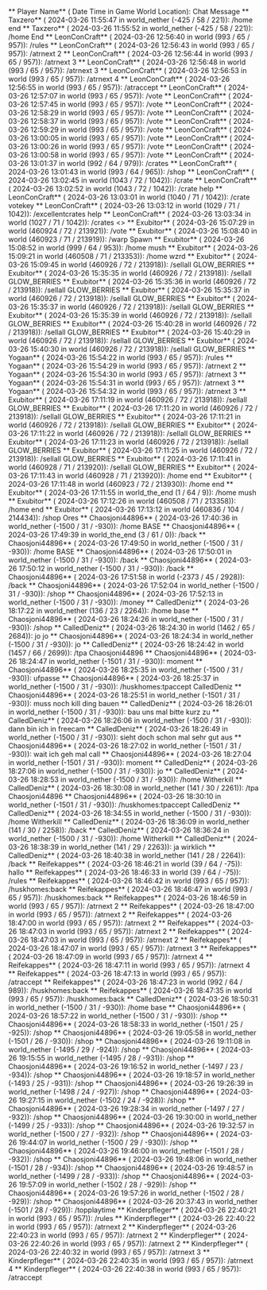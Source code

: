 ** Player Name** ( Date  Time in  Game World Location):  Chat Message
** Taxzero** ( 2024-03-26  11:55:47 in  world_nether (-425 / 58 / 221)): /home end
** Taxzero** ( 2024-03-26  11:55:52 in  world_nether (-425 / 58 / 221)): /home End
** LeonConCraft** ( 2024-03-26  12:56:40 in  world (993 / 65 / 957)): /rules
** LeonConCraft** ( 2024-03-26  12:56:43 in  world (993 / 65 / 957)): /atrnext 2
** LeonConCraft** ( 2024-03-26  12:56:44 in  world (993 / 65 / 957)): /atrnext 3
** LeonConCraft** ( 2024-03-26  12:56:48 in  world (993 / 65 / 957)): /atrnext 3
** LeonConCraft** ( 2024-03-26  12:56:53 in  world (993 / 65 / 957)): /atrnext 4
** LeonConCraft** ( 2024-03-26  12:56:55 in  world (993 / 65 / 957)): /atraccept
** LeonConCraft** ( 2024-03-26  12:57:07 in  world (993 / 65 / 957)): /vote
** LeonConCraft** ( 2024-03-26  12:57:45 in  world (993 / 65 / 957)): /vote
** LeonConCraft** ( 2024-03-26  12:58:29 in  world (993 / 65 / 957)): /vote
** LeonConCraft** ( 2024-03-26  12:58:37 in  world (993 / 65 / 957)): /vote
** LeonConCraft** ( 2024-03-26  12:59:29 in  world (993 / 65 / 957)): /vote
** LeonConCraft** ( 2024-03-26  13:00:05 in  world (993 / 65 / 957)): /vote
** LeonConCraft** ( 2024-03-26  13:00:26 in  world (993 / 65 / 957)): /vote
** LeonConCraft** ( 2024-03-26  13:00:58 in  world (993 / 65 / 957)): /vote
** LeonConCraft** ( 2024-03-26  13:01:37 in  world (992 / 64 / 979)): /crates
** LeonConCraft** ( 2024-03-26  13:01:43 in  world (993 / 64 / 965)): /shop
** LeonConCraft** ( 2024-03-26  13:02:45 in  world (1043 / 72 / 1042)): /crate
** LeonConCraft** ( 2024-03-26  13:02:52 in  world (1043 / 72 / 1042)): /crate help
** LeonConCraft** ( 2024-03-26  13:03:01 in  world (1040 / 71 / 1042)): /crate votekey
** LeonConCraft** ( 2024-03-26  13:03:12 in  world (1029 / 71 / 1042)): /excellentcrates help
** LeonConCraft** ( 2024-03-26  13:03:34 in  world (1027 / 71 / 1042)): /crates <>
** Exubitor** ( 2024-03-26  15:07:29 in  world (460924 / 72 / 213921)): /vote
** Exubitor** ( 2024-03-26  15:08:40 in  world (460923 / 71 / 213919)): /warp Spawn
** Exubitor** ( 2024-03-26  15:08:52 in  world (999 / 64 / 953)): /home mush
** Exubitor** ( 2024-03-26  15:09:21 in  world (460508 / 71 / 213353)): /home wzrd
** Exubitor** ( 2024-03-26  15:09:45 in  world (460926 / 72 / 213918)): /sellall GLOW_BERRIES
** Exubitor** ( 2024-03-26  15:35:35 in  world (460926 / 72 / 213918)): /sellall GLOW_BERRIES
** Exubitor** ( 2024-03-26  15:35:36 in  world (460926 / 72 / 213918)): /sellall GLOW_BERRIES
** Exubitor** ( 2024-03-26  15:35:37 in  world (460926 / 72 / 213918)): /sellall GLOW_BERRIES
** Exubitor** ( 2024-03-26  15:35:37 in  world (460926 / 72 / 213918)): /sellall GLOW_BERRIES
** Exubitor** ( 2024-03-26  15:35:39 in  world (460926 / 72 / 213918)): /sellall GLOW_BERRIES
** Exubitor** ( 2024-03-26  15:40:28 in  world (460926 / 72 / 213918)): /sellall GLOW_BERRIES
** Exubitor** ( 2024-03-26  15:40:29 in  world (460926 / 72 / 213918)): /sellall GLOW_BERRIES
** Exubitor** ( 2024-03-26  15:40:30 in  world (460926 / 72 / 213918)): /sellall GLOW_BERRIES
** Yogaan** ( 2024-03-26  15:54:22 in  world (993 / 65 / 957)): /rules
** Yogaan** ( 2024-03-26  15:54:29 in  world (993 / 65 / 957)): /atrnext 2
** Yogaan** ( 2024-03-26  15:54:30 in  world (993 / 65 / 957)): /atrnext 3
** Yogaan** ( 2024-03-26  15:54:31 in  world (993 / 65 / 957)): /atrnext 3
** Yogaan** ( 2024-03-26  15:54:32 in  world (993 / 65 / 957)): /atrnext 3
** Exubitor** ( 2024-03-26  17:11:19 in  world (460926 / 72 / 213918)): /sellall GLOW_BERRIES
** Exubitor** ( 2024-03-26  17:11:20 in  world (460926 / 72 / 213918)): /sellall GLOW_BERRIES
** Exubitor** ( 2024-03-26  17:11:21 in  world (460926 / 72 / 213918)): /sellall GLOW_BERRIES
** Exubitor** ( 2024-03-26  17:11:22 in  world (460926 / 72 / 213918)): /sellall GLOW_BERRIES
** Exubitor** ( 2024-03-26  17:11:23 in  world (460926 / 72 / 213918)): /sellall GLOW_BERRIES
** Exubitor** ( 2024-03-26  17:11:25 in  world (460926 / 72 / 213918)): /sellall GLOW_BERRIES
** Exubitor** ( 2024-03-26  17:11:41 in  world (460928 / 71 / 213920)): /sellall GLOW_BERRIES
** Exubitor** ( 2024-03-26  17:11:43 in  world (460928 / 71 / 213920)): /home end
** Exubitor** ( 2024-03-26  17:11:48 in  world (460923 / 72 / 213930)): /home end
** Exubitor** ( 2024-03-26  17:11:55 in  world_the_end (1 / 64 / 9)): /home mush
** Exubitor** ( 2024-03-26  17:12:26 in  world (460508 / 71 / 213358)): /home end
** Exubitor** ( 2024-03-26  17:13:12 in  world (460836 / 104 / 214434)): /shop Ores
** Chaosjoni44896** ( 2024-03-26  17:40:36 in  world_nether (-1500 / 31 / -930)): /home BASE
** Chaosjoni44896** ( 2024-03-26  17:49:39 in  world_the_end (3 / 61 / 0)): /back
** Chaosjoni44896** ( 2024-03-26  17:49:50 in  world_nether (-1500 / 31 / -930)): /home BASE
** Chaosjoni44896** ( 2024-03-26  17:50:01 in  world_nether (-1500 / 31 / -930)): /back
** Chaosjoni44896** ( 2024-03-26  17:50:12 in  world_nether (-1500 / 31 / -930)): /back
** Chaosjoni44896** ( 2024-03-26  17:51:58 in  world (-2373 / 45 / 2928)): /back
** Chaosjoni44896** ( 2024-03-26  17:52:04 in  world_nether (-1500 / 31 / -930)): /shop
** Chaosjoni44896** ( 2024-03-26  17:52:13 in  world_nether (-1500 / 31 / -930)): /money
** CalledDeniz** ( 2024-03-26  18:17:22 in  world_nether (136 / 23 / 2264)): /home base
** Chaosjoni44896** ( 2024-03-26  18:24:26 in  world_nether (-1500 / 31 / -930)): /shop
** CalledDeniz** ( 2024-03-26  18:24:30 in  world (1462 / 65 / 2684)): jo jo
** Chaosjoni44896** ( 2024-03-26  18:24:34 in  world_nether (-1500 / 31 / -930)): jo
** CalledDeniz** ( 2024-03-26  18:24:42 in  world (1457 / 66 / 2699)): /tpa Chaosjoni44896
** Chaosjoni44896** ( 2024-03-26  18:24:47 in  world_nether (-1501 / 31 / -930)): moment
** Chaosjoni44896** ( 2024-03-26  18:25:35 in  world_nether (-1500 / 31 / -930)): ufpasse
** Chaosjoni44896** ( 2024-03-26  18:25:37 in  world_nether (-1500 / 31 / -930)): /huskhomes:tpaccept CalledDeniz
** Chaosjoni44896** ( 2024-03-26  18:25:51 in  world_nether (-1501 / 31 / -930)): muss noch kill ding bauen
** CalledDeniz** ( 2024-03-26  18:26:01 in  world_nether (-1500 / 31 / -930)): bau uns mal bitte kurz zu
** CalledDeniz** ( 2024-03-26  18:26:06 in  world_nether (-1500 / 31 / -930)): dann bin ich in freecam
** CalledDeniz** ( 2024-03-26  18:26:49 in  world_nether (-1500 / 31 / -930)): sieht doch schon mal sehr gut aus
** Chaosjoni44896** ( 2024-03-26  18:27:02 in  world_nether (-1501 / 31 / -930)): wait ich geh mal call
** Chaosjoni44896** ( 2024-03-26  18:27:04 in  world_nether (-1501 / 31 / -930)): moment
** CalledDeniz** ( 2024-03-26  18:27:06 in  world_nether (-1500 / 31 / -930)): jo
** CalledDeniz** ( 2024-03-26  18:28:53 in  world_nether (-1500 / 31 / -930)): /home Witherkill
** CalledDeniz** ( 2024-03-26  18:30:08 in  world_nether (141 / 30 / 2261)): /tpa Chaosjoni44896
** Chaosjoni44896** ( 2024-03-26  18:30:10 in  world_nether (-1501 / 31 / -930)): /huskhomes:tpaccept CalledDeniz
** CalledDeniz** ( 2024-03-26  18:34:55 in  world_nether (-1500 / 31 / -930)): /home Witherkill
** CalledDeniz** ( 2024-03-26  18:36:09 in  world_nether (141 / 30 / 2258)): /back
** CalledDeniz** ( 2024-03-26  18:36:24 in  world_nether (-1500 / 31 / -930)): /home Witherkill
** CalledDeniz** ( 2024-03-26  18:38:39 in  world_nether (141 / 29 / 2263)): ja wirklich
** CalledDeniz** ( 2024-03-26  18:40:38 in  world_nether (141 / 28 / 2264)): /back
** Reifekappes** ( 2024-03-26  18:46:21 in  world (39 / 64 / -75)): hallo
** Reifekappes** ( 2024-03-26  18:46:33 in  world (39 / 64 / -75)): /rules
** Reifekappes** ( 2024-03-26  18:46:42 in  world (993 / 65 / 957)): /huskhomes:back
** Reifekappes** ( 2024-03-26  18:46:47 in  world (993 / 65 / 957)): /huskhomes:back
** Reifekappes** ( 2024-03-26  18:46:59 in  world (993 / 65 / 957)): /atrnext 2
** Reifekappes** ( 2024-03-26  18:47:00 in  world (993 / 65 / 957)): /atrnext 2
** Reifekappes** ( 2024-03-26  18:47:00 in  world (993 / 65 / 957)): /atrnext 2
** Reifekappes** ( 2024-03-26  18:47:03 in  world (993 / 65 / 957)): /atrnext 2
** Reifekappes** ( 2024-03-26  18:47:03 in  world (993 / 65 / 957)): /atrnext 2
** Reifekappes** ( 2024-03-26  18:47:07 in  world (993 / 65 / 957)): /atrnext 3
** Reifekappes** ( 2024-03-26  18:47:09 in  world (993 / 65 / 957)): /atrnext 4
** Reifekappes** ( 2024-03-26  18:47:11 in  world (993 / 65 / 957)): /atrnext 4
** Reifekappes** ( 2024-03-26  18:47:13 in  world (993 / 65 / 957)): /atraccept
** Reifekappes** ( 2024-03-26  18:47:23 in  world (992 / 64 / 989)): /huskhomes:back
** Reifekappes** ( 2024-03-26  18:47:35 in  world (993 / 65 / 957)): /huskhomes:back
** CalledDeniz** ( 2024-03-26  18:50:31 in  world_nether (-1500 / 31 / -930)): /home base
** Chaosjoni44896** ( 2024-03-26  18:57:22 in  world_nether (-1500 / 31 / -930)): /shop
** Chaosjoni44896** ( 2024-03-26  18:58:33 in  world_nether (-1501 / 25 / -925)): /shop
** Chaosjoni44896** ( 2024-03-26  19:05:58 in  world_nether (-1501 / 26 / -930)): /shop
** Chaosjoni44896** ( 2024-03-26  19:11:08 in  world_nether (-1495 / 29 / -924)): /shop
** Chaosjoni44896** ( 2024-03-26  19:15:55 in  world_nether (-1495 / 28 / -931)): /shop
** Chaosjoni44896** ( 2024-03-26  19:16:52 in  world_nether (-1497 / 23 / -934)): /shop
** Chaosjoni44896** ( 2024-03-26  19:18:57 in  world_nether (-1493 / 25 / -931)): /shop
** Chaosjoni44896** ( 2024-03-26  19:26:39 in  world_nether (-1498 / 24 / -927)): /shop
** Chaosjoni44896** ( 2024-03-26  19:27:15 in  world_nether (-1502 / 24 / -928)): /shop
** Chaosjoni44896** ( 2024-03-26  19:28:34 in  world_nether (-1497 / 27 / -932)): /shop
** Chaosjoni44896** ( 2024-03-26  19:30:00 in  world_nether (-1499 / 25 / -933)): /shop
** Chaosjoni44896** ( 2024-03-26  19:32:57 in  world_nether (-1500 / 27 / -932)): /shop
** Chaosjoni44896** ( 2024-03-26  19:44:07 in  world_nether (-1500 / 29 / -930)): /shop
** Chaosjoni44896** ( 2024-03-26  19:46:00 in  world_nether (-1501 / 28 / -932)): /shop
** Chaosjoni44896** ( 2024-03-26  19:48:06 in  world_nether (-1501 / 28 / -934)): /shop
** Chaosjoni44896** ( 2024-03-26  19:48:57 in  world_nether (-1499 / 28 / -933)): /shop
** Chaosjoni44896** ( 2024-03-26  19:57:09 in  world_nether (-1502 / 28 / -929)): /shop
** Chaosjoni44896** ( 2024-03-26  19:57:26 in  world_nether (-1502 / 28 / -929)): /shop
** Chaosjoni44896** ( 2024-03-26  20:37:43 in  world_nether (-1501 / 28 / -929)): /topplaytime
** Kinderpfleger** ( 2024-03-26  22:40:21 in  world (993 / 65 / 957)): /rules
** Kinderpfleger** ( 2024-03-26  22:40:22 in  world (993 / 65 / 957)): /atrnext 2
** Kinderpfleger** ( 2024-03-26  22:40:23 in  world (993 / 65 / 957)): /atrnext 2
** Kinderpfleger** ( 2024-03-26  22:40:26 in  world (993 / 65 / 957)): /atrnext 2
** Kinderpfleger** ( 2024-03-26  22:40:32 in  world (993 / 65 / 957)): /atrnext 3
** Kinderpfleger** ( 2024-03-26  22:40:35 in  world (993 / 65 / 957)): /atrnext 4
** Kinderpfleger** ( 2024-03-26  22:40:38 in  world (993 / 65 / 957)): /atraccept
